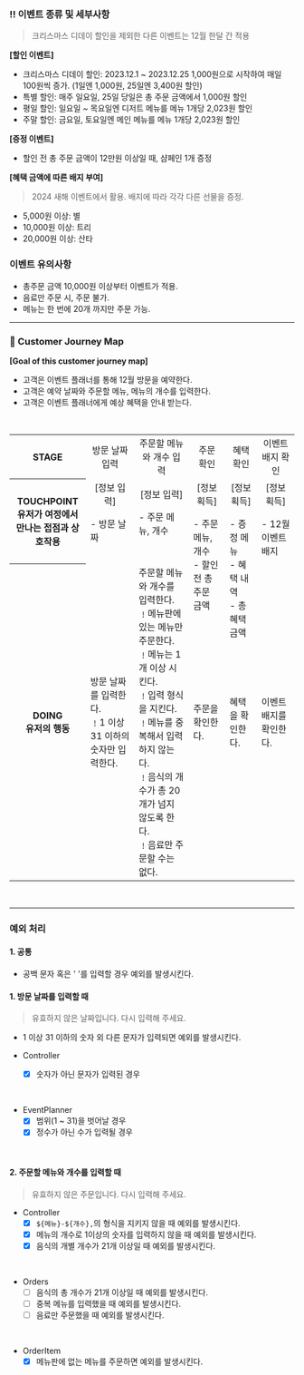 ### ‼️ 이벤트 종류 및 세부사항

> 크리스마스 디데이 할인을 제외한 다른 이벤트는 12월 한달 간 적용

**[할인 이벤트]**

- 크리스마스 디데이 할인: 2023.12.1 ~ 2023.12.25 1,000원으로 시작하여 매일 100원씩 증가. (1일엔 1,000원, 25일엔 3,400원 할인)
- 특별 할인: 매주 일요일, 25일 당일은 총 주문 금액에서 1,000원 할인
- 평일 할인: 일요일 ~ 목요일엔 디저트 메뉴를 메뉴 1개당 2,023원 할인
- 주말 할인: 금요일, 토요일엔 메인 메뉴를 메뉴 1개당 2,023원 할인

**[증정 이벤트]**

- 할인 전 총 주문 금액이 12만원 이상일 때, 샴페인 1개 증정

**[혜택 금액에 따른 배지 부여]**

> 2024 새해 이벤트에서 활용. 배지에 따라 각각 다른 선물을 증정.

- 5,000원 이상: 별
- 10,000원 이상: 트리
- 20,000원 이상: 산타

### 이벤트 유의사항

- 총주문 금액 10,000원 이상부터 이벤트가 적용.
- 음료만 주문 시, 주문 불가.
- 메뉴는 한 번에 20개 까지만 주문 가능.

---

### 🌟 Customer Journey Map

**[Goal of this customer journey map]**

- 고객은 이벤트 플래너를 통해 12월 방문을 예약한다.
- 고객은 예약 날짜와 주문할 메뉴, 메뉴의 개수를 입력한다.
- 고객은 이벤트 플래너에게 예상 혜택을 안내 받는다.

<br/>

<table>
  <tr>
    <th style="max-width: 10rem;">STAGE</th>
    <td style="text-align: center;">방문 날짜 입력</td>
    <td style="text-align: center;">주문할 메뉴와 개수 입력</td>
    <td style="text-align: center;">주문 확인</td>
    <td style="text-align: center;">혜택 확인</td>
    <td style="text-align: center;">이벤트 배지 확인</td>
  </tr>
  <tr>
    <th style="max-width: 10rem;">TOUCHPOINT<br/><span>유저가 여정에서 만나는 접점과 상호작용</span></th>
    <td>
      <p style="text-align: center; margin: 0; padding: 0;">[정보 입력]</p>
      <div style="height: 4rem; margin: 1rem 0;">- 방문 날짜</div>
    </td>
    <td>
      <p style="text-align: center; margin: 0; padding: 0;">[정보 입력]</p>
      <div style="height: 4rem; margin: 1rem 0;">- 주문 메뉴, 개수</div>
    </td>
    <td>
      <p style="text-align: center; margin: 0; padding: 0;">[정보 획득]</p>
      <div style="height: 4rem; margin: 1rem 0;">- 주문 메뉴, 개수<br/>- 할인 전 총 주문 금액</div>
    </td>
    <td>
      <p style="text-align: center; margin: 0; padding: 0;">[정보 획득]</p>
      <div style="height: 4rem; margin: 1rem 0;">- 증정 메뉴<br/>- 혜택 내역<br/>- 총혜택 금액</div>
    </td> 
      <td>
      <p style="text-align: center; margin: 0; padding: 0;">[정보 획득]</p>
    <div style="height: 4rem; margin: 1rem 0;">- 12월 이벤트 배지</div>
    </td>
  </tr>
  <tr>
    <th style="max-width: 10rem;">DOING<br/><span>유저의 행동</span></th>
    <td>방문 날짜를 입력한다.
      <br/>﹗1 이상 31 이하의 숫자만 입력한다.
    </td>
    <td>주문할 메뉴와 개수를 입력한다.
      <br/>﹗메뉴판에 있는 메뉴만 주문한다.
      <br/>﹗메뉴는 1개 이상 시킨다.
      <br/>﹗입력 형식을 지킨다.
      <br/>﹗메뉴를 중복해서 입력하지 않는다.
      <br/>﹗음식의 개수가 총 20개가 넘지 않도록 한다.
      <br/>﹗음료만 주문할 수는 없다.
    </td>
    <td>주문을 확인한다.</td>
    <td>혜택을 확인한다.</td> 
    <td>이벤트 배지를 확인한다.</td>
  </tr>
</table>

<br/>

---

### 예외 처리

#### 1. 공통

- 공백 문자 혹은 ' '를 입력할 경우 예외를 발생시킨다.

#### 1. 방문 날짜를 입력할 때

> 유효하지 않은 날짜입니다. 다시 입력해 주세요.

- 1 이상 31 이하의 숫자 외 다른 문자가 입력되면 예외를 발생시킨다.

- Controller
  - [x] 숫자가 아닌 문자가 입력된 경우

<br/>

- EventPlanner
  - [x] 범위(1 ~ 31)을 벗어날 경우
  - [x] 정수가 아닌 수가 입력될 경우

<br/>

#### 2. 주문할 메뉴와 개수를 입력할 때

> 유효하지 않은 주문입니다. 다시 입력해 주세요.

- Controller
  - [x] `${메뉴}-${개수},`의 형식을 지키지 않을 때 예외를 발생시킨다.
  - [x] 메뉴의 개수로 1이상의 숫자를 입력하지 않을 때 예외를 발생시킨다.
  - [x] 음식의 개별 개수가 21개 이상일 때 예외를 발생시킨다.

<br/>

- Orders
  - [ ] 음식의 총 개수가 21개 이상일 때 예외를 발생시킨다.
  - [ ] 중복 메뉴를 입력했을 때 예외를 발생시킨다.
  - [ ] 음료만 주문했을 때 예외를 발생시킨다.

<br/>

- OrderItem
  - [x] 메뉴판에 없는 메뉴를 주문하면 예외를 발생시킨다.
